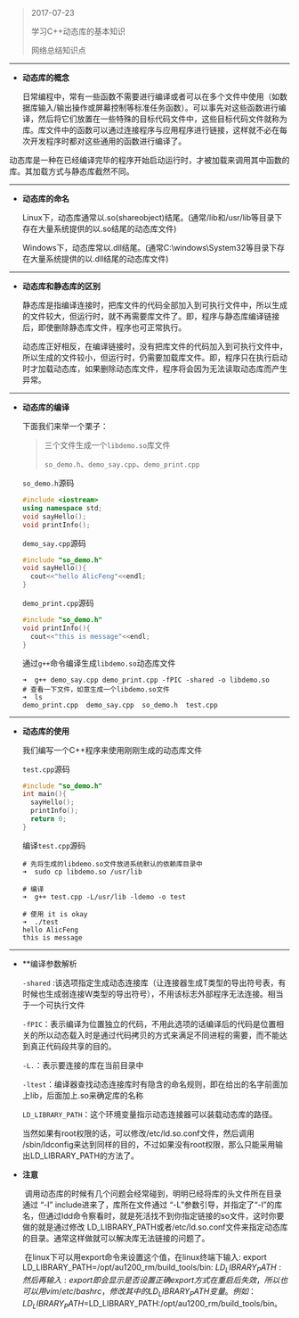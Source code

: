 >2017-07-23
>
>学习C++动态库的基本知识
>
>网络总结知识点

___



- **动态库的概念**

  ​	日常编程中，常有一些函数不需要进行编译或者可以在多个文件中使用（如数据库输入/输出操作或屏幕控制等标准任务函数）。可以事先对这些函数进行编译，然后将它们放置在一些特殊的目标代码文件中，这些目标代码文件就称为库。库文件中的函数可以通过连接程序与应用程序进行链接，这样就不必在每次开发程序时都对这些通用的函数进行编译了。

​      动态库是一种在已经编译完毕的程序开始启动运行时，才被加载来调用其中函数的库。其加载方式与静态库截然不同。

___



- **动态库的命名**

  ​	Linux下，动态库通常以.so(shareobject)结尾。(通常/lib和/usr/lib等目录下存在大量系统提供的以.so结尾的动态库文件)

  ​	Windows下，动态库常以.dll结尾。(通常C:\windows\System32等目录下存在大量系统提供的以.dll结尾的动态库文件)

___



- **动态库和静态库的区别**

  ​	静态库是指编译连接时，把库文件的代码全部加入到可执行文件中，所以生成的文件较大，但运行时，就不再需要库文件了。即，程序与静态库编译链接后，即使删除静态库文件，程序也可正常执行。

  ​	动态库正好相反，在编译链接时，没有把库文件的代码加入到可执行文件中，所以生成的文件较小，但运行时，仍需要加载库文件。即，程序只在执行启动时才加载动态库，如果删除动态库文件，程序将会因为无法读取动态库而产生异常。

___



- **动态库的编译**

  下面我们来举一个栗子：

  > 三个文件生成一个`libdemo.so`库文件
  >
  > `so_demo.h`、`demo_say.cpp`、`demo_print.cpp`

  `so_demo.h`源码

  ```c++
  #include <iostream>
  using namespace std;
  void sayHello();
  void printInfo();
  ```

  `demo_say.cpp`源码

  ```c++
  #include "so_demo.h"
  void sayHello(){
  	cout<<"hello AlicFeng"<<endl;
  }
  ```

  `demo_print.cpp`源码

  ```c++
  #include "so_demo.h"
  void printInfo(){
  	cout<<"this is message"<<endl;
  }
  ```

  通过`g++`命令编译生成`libdemo.so`动态库文件

  ```shell
  ➜  g++ demo_say.cpp demo_print.cpp -fPIC -shared -o libdemo.so
  # 查看一下文件，如意生成一个libdemo.so文件
  ➜  ls
  demo_print.cpp  demo_say.cpp  so_demo.h  test.cpp
  ```

___

- **动态库的使用**

  我们编写一个C++程序来使用刚刚生成的动态库文件

  `test.cpp`源码

  ```c++
  #include "so_demo.h"
  int main(){
  	sayHello();
  	printInfo();
  	return 0;
  }
  ```

  编译`test.cpp`源码

  ```shell
  # 先将生成的libdemo.so文件放进系统默认的依赖库目录中
  ➜  sudo cp libdemo.so /usr/lib

  # 编译
  ➜  g++ test.cpp -L/usr/lib -ldemo -o test

  # 使用 it is okay
  ➜  ./test
  hello AlicFeng
  this is message
  ```

___

- **编译参数解析

  `-shared` :该选项指定生成动态连接库（让连接器生成T类型的导出符号表，有时候也生成弱连接W类型的导出符号），不用该标志外部程序无法连接。相当于一个可执行文件

  `-fPIC`：表示编译为位置独立的代码，不用此选项的话编译后的代码是位置相关的所以动态载入时是通过代码拷贝的方式来满足不同进程的需要，而不能达到真正代码段共享的目的。

  `-L.`：表示要连接的库在当前目录中

  `-ltest`：编译器查找动态连接库时有隐含的命名规则，即在给出的名字前面加上lib，后面加上.so来确定库的名称

  `LD_LIBRARY_PATH`：这个环境变量指示动态连接器可以装载动态库的路径。

  当然如果有root权限的话，可以修改/etc/ld.so.conf文件，然后调用 /sbin/ldconfig来达到同样的目的，不过如果没有root权限，那么只能采用输出LD_LIBRARY_PATH的方法了。

- **注意**

  ​	调用动态库的时候有几个问题会经常碰到，明明已经将库的头文件所在目录 通过 “-I” include进来了，库所在文件通过 “-L”参数引导，并指定了“-l”的库名，但通过ldd命令察看时，就是死活找不到你指定链接的so文件，这时你要做的就是通过修改 LD_LIBRARY_PATH或者/etc/ld.so.conf文件来指定动态库的目录。通常这样做就可以解决库无法链接的问题了。

  ​	在linux下可以用export命令来设置这个值，在linux终端下输入:
  export LD_LIBRARY_PATH=/opt/au1200_rm/build_tools/bin: $LD_LIBRARY_PATH: 　　
  然后再输入:export 　　
  即会显示是否设置正确 　　
  export方式在重启后失效，所以也可以用 vim /etc/bashrc ，修改其中的LD_LIBRARY_PATH变量。 　　
  例如：LD_LIBRARY_PATH=$LD_LIBRARY_PATH:/opt/au1200_rm/build_tools/bin。
